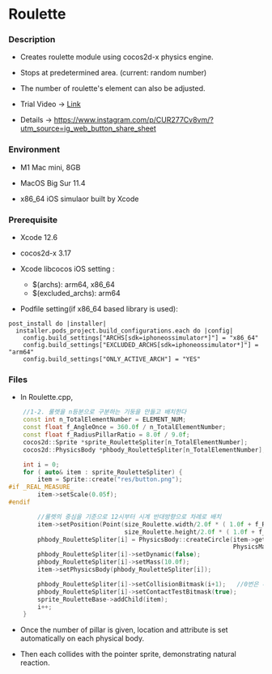 # Roulette

### Description
* Creates roulette module using cocos2d-x physics engine.

* Stops at predetermined area. (current: random number)

* The number of roulette's element can also be adjusted.

* Trial Video -> [Link](https://youtu.be/h7nct3X7VBU)

* Details -> https://www.instagram.com/p/CUR277Cv8vm/?utm_source=ig_web_button_share_sheet

### Environment
* M1 Mac mini, 8GB

* MacOS Big Sur 11.4 

* x86_64 iOS simulaor built by Xcode


### Prerequisite
* Xcode 12.6

* cocos2d-x 3.17

* Xcode libcocos iOS setting :
  * $(archs): arm64, x86_64
  * $(excluded_archs): arm64

* Podfile setting(if x86_64 based library is used):
```
post_install do |installer|
  installer.pods_project.build_configurations.each do |config|
    config.build_settings["ARCHS[sdk=iphoneossimulator*]"] = "x86_64"
    config.build_settings["EXCLUDED_ARCHS[sdk=iphoneossimulator*]"] = "arm64"
    config.build_settings["ONLY_ACTIVE_ARCH"] = "YES"
```
  

### Files
* In Roulette.cpp,

```c++
    //1-2. 룰렛을 n등분으로 구분하는 기둥을 만들고 배치한다
    const int n_TotalElementNumber = ELEMENT_NUM;
    const float f_AngleOnce = 360.0f / n_TotalElementNumber;
    const float f_RadiusPillarRatio = 8.0f / 9.0f;                      //룰렛 중심으로부터의 구분 기둥 위치
    cocos2d::Sprite *sprite_RouletteSpliter[n_TotalElementNumber];
    cocos2d::PhysicsBody *phbody_RouletteSpliter[n_TotalElementNumber];

    int i = 0;
    for ( auto& item : sprite_RouletteSpliter) {
        item = Sprite::create("res/button.png");
#if _REAL_MEASURE_
        item->setScale(0.05f);
#endif

        //룰렛의 중심을 기준으로 12시부터 시계 반대방향으로 차례로 배치
        item->setPosition(Point(size_Roulette.width/2.0f * ( 1.0f + f_RadiusPillarRatio*cos( (90.0f+f_AngleOnce*i)*PI/180.0f ) ),
                                size_Roulette.height/2.0f * ( 1.0f + f_RadiusPillarRatio*sin( (90.0f+f_AngleOnce*i)*PI/180.0f ) )));
        phbody_RouletteSpliter[i] = PhysicsBody::createCircle(item->getContentSize().width/2,
                                                              PhysicsMaterial(1.0f,0.0f,1.0f));
        phbody_RouletteSpliter[i]->setDynamic(false);
        phbody_RouletteSpliter[i]->setMass(10.0f);
        item->setPhysicsBody(phbody_RouletteSpliter[i]);

        phbody_RouletteSpliter[i]->setCollisionBitmask(i+1);   //0번은 마스크 1
        phbody_RouletteSpliter[i]->setContactTestBitmask(true);
        sprite_RouletteBase->addChild(item);
        i++;
    }
```
* Once the number of pillar is given, location and attribute is set automatically on each physical body. 

* Then each collides with the pointer sprite, demonstrating natural reaction. 
